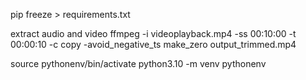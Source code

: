 pip freeze > requirements.txt

extract audio and video 
ffmpeg -i videoplayback.mp4 -ss 00:10:00 -t 00:00:10 -c copy -avoid_negative_ts make_zero output_trimmed.mp4

source pythonenv/bin/activate
python3.10 -m venv pythonenv
